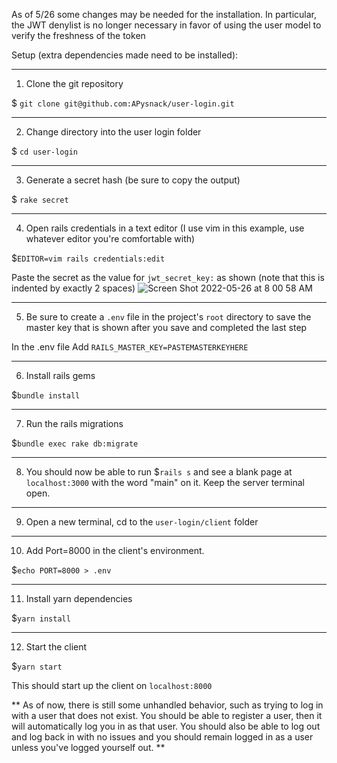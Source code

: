 As of 5/26 some changes may be needed for the installation. In particular, the JWT denylist is no longer necessary in favor of using the user model to verify the freshness of the token

Setup (extra dependencies made need to be installed):

---------------------------
1. Clone the git repository

$ `git clone git@github.com:APysnack/user-login.git`

---------------------------
2. Change directory into the user login folder

$ `cd user-login`

---------------------------
3. Generate a secret hash (be sure to copy the output)

$ `rake secret`

---------------------------

4. Open rails credentials in a text editor (I use vim in this example, use whatever editor you're comfortable with)

$`EDITOR=vim rails credentials:edit`

Paste the secret as the value for `jwt_secret_key:` as shown (note that this is indented by exactly 2 spaces)
![Screen Shot 2022-05-26 at 8 00 58 AM](https://user-images.githubusercontent.com/60242065/170485214-06045ad6-0ec4-4ab7-aa7d-24ab0174d120.png)

---------------------------
5. Be sure to create a `.env` file in the project's `root` directory to save the master key that is shown after you save and completed the last step

In the .env file Add `RAILS_MASTER_KEY=PASTEMASTERKEYHERE`

---------------------------
6. Install rails gems

$`bundle install`

---------------------------
7. Run the rails migrations

$`bundle exec rake db:migrate`

---------------------------
8. You should now be able to run $`rails s` and see a blank page at `localhost:3000` with the word "main" on it. Keep the server terminal open. 

---------------------------
9. Open a new terminal, cd to the `user-login/client` folder

---------------------------
10. Add Port=8000 in the client's environment. 

$`echo PORT=8000 > .env`

---------------------------
11. Install yarn dependencies

$`yarn install`

---------------------------
12. Start the client

$`yarn start`

This should start up the client on `localhost:8000`


** As of now, there is still some unhandled behavior, such as trying to log in with a user that does not exist. You should be able to register a user, then it will automatically log you in as that user. You should also be able to log out and log back in with no issues and you should remain logged in as a user unless you've logged yourself out. **
